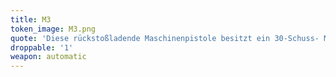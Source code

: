 ```yaml
---
title: M3
token_image: M3.png
quote: 'Diese rückstoßladende Maschinenpistole besitzt ein 30-Schuss- Magazin. Ihr Aussehen führte zum Spitznamen „Fettpresse“.'
droppable: '1'
weapon: automatic
---
```


